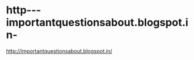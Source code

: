 http---importantquestionsabout.blogspot.in-
===========================================

http://importantquestionsabout.blogspot.in/
